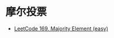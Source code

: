 # 摩尔投票



- [LeetCode 169. Majority Element (easy)](https://github.com/muyids/leetcode/blob/master/algorithms/101-200/169.majority-element.md)

